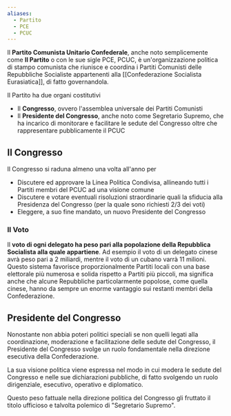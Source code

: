 ```yaml
---
aliases:
  - Partito
  - PCE
  - PCUC
---
```

Il **Partito Comunista Unitario Confederale**, anche noto semplicemente come **Il Partito** o con le sue sigle PCE, PCUC, è un'organizzazione politica di stampo comunista che riunisce e coordina i Partiti Comunisti delle Repubbliche Socialiste appartenenti alla [[Confederazione Socialista Eurasiatica]], di fatto governandola.

Il Partito ha due organi costitutivi
- Il **Congresso**, ovvero l'assemblea universale dei Partiti Comunisti
- Il **Presidente del Congresso**, anche noto come Segretario Supremo, che ha incarico di monitorare e facilitare le sedute del Congresso oltre che rappresentare pubblicamente il PCUC

## Il Congresso
Il Congresso si raduna almeno una volta all'anno per
- Discutere ed approvare la Linea Politica Condivisa, allineando tutti i Partiti membri del PCUC ad una visione comune
- Discutere e votare eventuali risoluzioni straordinarie quali la sfiducia alla Presidenza del Congresso (per la quale sono richiesti 2/3 dei voti)
- Eleggere, a suo fine mandato, un nuovo Presidente del Congresso

### Il Voto
Il **voto di ogni delegato ha peso pari alla popolazione della Repubblica Socialista alla quale appartiene**. Ad esempio il voto di un delegato cinese avrà peso pari a 2 miliardi, mentre il voto di un cubano varrà 11 milioni. Questo sistema favorisce proporzionalmente Partiti locali con una base elettorale più numerosa e solida rispetto a Partiti più piccoli, ma significa anche che alcune Repubbliche particolarmente popolose, come quella cinese, hanno da sempre un enorme vantaggio sui restanti membri della Confederazione.

## Presidente del Congresso
Nonostante non abbia poteri politici speciali se non quelli legati alla coordinazione, moderazione e facilitazione delle sedute del Congresso, il Presidente del Congresso svolge un ruolo fondamentale nella direzione esecutiva della Confederazione.

La sua visione politica viene espressa nel modo in cui modera le sedute del Congresso e nelle sue dichiarazioni pubbliche, di fatto svolgendo un ruolo dirigenziale, esecutivo, operativo e diplomatico.

Questo peso fattuale nella direzione politica del Congresso gli fruttato il titolo ufficioso e talvolta polemico di "Segretario Supremo".